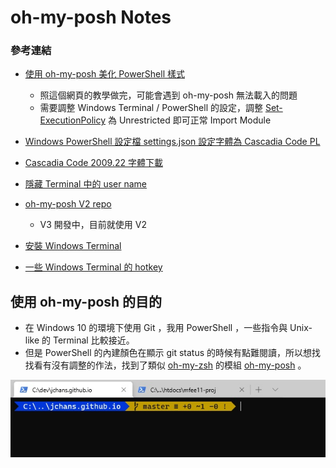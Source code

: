# oh-my-posh Notes

### 參考連結

- [使用 oh-my-posh 美化 PowerShell 樣式](https://blog.poychang.net/setting-powershell-theme-with-oh-my-posh/)

  - 照這個網頁的教學做完，可能會遇到 oh-my-posh 無法載入的問題
  - 需要調整 Windows Terminal / PowerShell 的設定，調整 [Set-ExecutionPolicy](https://ss64.com/ps/set-executionpolicy.html) 為 Unrestricted 即可正常 Import Module
- [Windows PowerShell 設定檔 settings.json 設定字體為 Cascadia Code PL](https://docs.microsoft.com/zh-tw/windows/terminal/tutorials/powerline-setup)
- [Cascadia Code 2009.22 字體下載](https://github.com/microsoft/cascadia-code/releases/tag/v2009.22)
- [隱藏 Terminal 中的 user name](https://github.com/JanDeDobbeleer/oh-my-posh/issues/163)
- [oh-my-posh V2 repo](https://github.com/JanDeDobbeleer/oh-my-posh)
  - V3 開發中，目前就使用 V2
- [安裝 Windows Terminal](https://www.microsoft.com/zh-tw/p/windows-terminal/9n0dx20hk701?activetab=pivot:overviewtab)
- [一些 Windows Terminal 的 hotkey ](https://defkey.com/windows-terminal-shortcuts)

## 使用 oh-my-posh 的目的

- 在 Windows 10 的環境下使用 Git ，我用 PowerShell ，一些指令與 Unix-like 的 Terminal 比較接近。
- 但是 PowerShell 的內建顏色在顯示 git status 的時候有點難閱讀，所以想找找看有沒有調整的作法，找到了類似 [oh-my-zsh](https://ohmyz.sh/) 的模組 [oh-my-posh](https://github.com/JanDeDobbeleer/oh-my-posh) 。

![oh-my-posh 使用中的 Windows Terminal](images/using-oh-my-posh.jpg)





